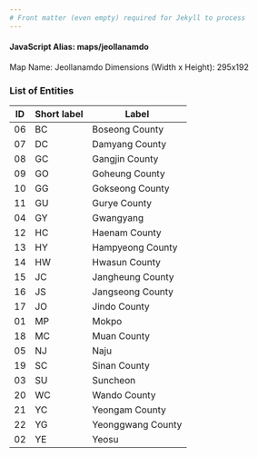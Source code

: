 ```yaml
---
# Front matter (even empty) required for Jekyll to process
---
```


#### JavaScript Alias: maps/jeollanamdo

Map Name: Jeollanamdo
Dimensions (Width x Height): 295x192





### List of Entities

ID | Short label | Label
---|---|---|
06|BC|Boseong County
07|DC|Damyang County
08|GC|Gangjin County
09|GO|Goheung County
10|GG|Gokseong County
11|GU|Gurye County
04|GY|Gwangyang
12|HC|Haenam County
13|HY|Hampyeong County
14|HW|Hwasun County
15|JC|Jangheung County
16|JS|Jangseong County
17|JO|Jindo County
01|MP|Mokpo
18|MC|Muan County
05|NJ|Naju
19|SC|Sinan County
03|SU|Suncheon
20|WC|Wando County
21|YC|Yeongam County
22|YG|Yeonggwang County
02|YE|Yeosu


